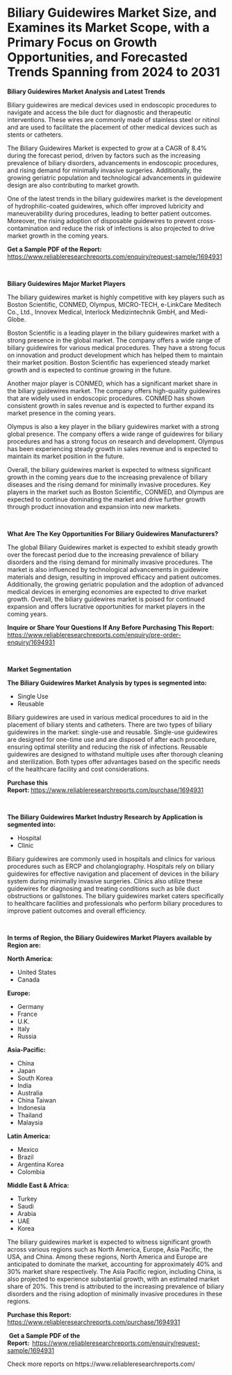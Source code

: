 <p><h1>Biliary Guidewires Market Size, and Examines its Market Scope, with a Primary Focus on Growth Opportunities, and Forecasted Trends Spanning from 2024 to 2031</h1></p><p><strong>Biliary Guidewires Market Analysis and Latest Trends</strong></p>
<p><p>Biliary guidewires are medical devices used in endoscopic procedures to navigate and access the bile duct for diagnostic and therapeutic interventions. These wires are commonly made of stainless steel or nitinol and are used to facilitate the placement of other medical devices such as stents or catheters.</p><p>The Biliary Guidewires Market is expected to grow at a CAGR of 8.4% during the forecast period, driven by factors such as the increasing prevalence of biliary disorders, advancements in endoscopic procedures, and rising demand for minimally invasive surgeries. Additionally, the growing geriatric population and technological advancements in guidewire design are also contributing to market growth.</p><p>One of the latest trends in the biliary guidewires market is the development of hydrophilic-coated guidewires, which offer improved lubricity and maneuverability during procedures, leading to better patient outcomes. Moreover, the rising adoption of disposable guidewires to prevent cross-contamination and reduce the risk of infections is also projected to drive market growth in the coming years.</p></p>
<p><strong>Get a Sample PDF of the Report:&nbsp;</strong> <a href="https://www.reliableresearchreports.com/enquiry/request-sample/1694931">https://www.reliableresearchreports.com/enquiry/request-sample/1694931</a></p>
<p>&nbsp;</p>
<p><strong>Biliary Guidewires Major Market Players</strong></p>
<p><p>The biliary guidewires market is highly competitive with key players such as Boston Scientific, CONMED, Olympus, MICRO-TECH, e-LinkCare Meditech Co., Ltd., Innovex Medical, Interlock Medizintechnik GmbH, and Medi-Globe. </p><p>Boston Scientific is a leading player in the biliary guidewires market with a strong presence in the global market. The company offers a wide range of biliary guidewires for various medical procedures. They have a strong focus on innovation and product development which has helped them to maintain their market position. Boston Scientific has experienced steady market growth and is expected to continue growing in the future.</p><p>Another major player is CONMED, which has a significant market share in the biliary guidewires market. The company offers high-quality guidewires that are widely used in endoscopic procedures. CONMED has shown consistent growth in sales revenue and is expected to further expand its market presence in the coming years.</p><p>Olympus is also a key player in the biliary guidewires market with a strong global presence. The company offers a wide range of guidewires for biliary procedures and has a strong focus on research and development. Olympus has been experiencing steady growth in sales revenue and is expected to maintain its market position in the future.</p><p>Overall, the biliary guidewires market is expected to witness significant growth in the coming years due to the increasing prevalence of biliary diseases and the rising demand for minimally invasive procedures. Key players in the market such as Boston Scientific, CONMED, and Olympus are expected to continue dominating the market and drive further growth through product innovation and expansion into new markets.</p></p>
<p>&nbsp;</p>
<p><strong>What Are The Key Opportunities For Biliary Guidewires Manufacturers?</strong></p>
<p><p>The global Biliary Guidewires market is expected to exhibit steady growth over the forecast period due to the increasing prevalence of biliary disorders and the rising demand for minimally invasive procedures. The market is also influenced by technological advancements in guidewire materials and design, resulting in improved efficacy and patient outcomes. Additionally, the growing geriatric population and the adoption of advanced medical devices in emerging economies are expected to drive market growth. Overall, the biliary guidewires market is poised for continued expansion and offers lucrative opportunities for market players in the coming years.</p></p>
<p><strong>Inquire or Share Your Questions If Any Before Purchasing This Report:</strong> <a href="https://www.reliableresearchreports.com/enquiry/pre-order-enquiry/1694931">https://www.reliableresearchreports.com/enquiry/pre-order-enquiry/1694931</a></p>
<p>&nbsp;</p>
<p><strong>Market Segmentation</strong></p>
<p><strong>The Biliary Guidewires Market Analysis by types is segmented into:</strong></p>
<p><ul><li>Single Use</li><li>Reusable</li></ul></p>
<p><p>Biliary guidewires are used in various medical procedures to aid in the placement of biliary stents and catheters. There are two types of biliary guidewires in the market: single-use and reusable. Single-use guidewires are designed for one-time use and are disposed of after each procedure, ensuring optimal sterility and reducing the risk of infections. Reusable guidewires are designed to withstand multiple uses after thorough cleaning and sterilization. Both types offer advantages based on the specific needs of the healthcare facility and cost considerations.</p></p>
<p><strong>Purchase this Report:&nbsp;</strong><a href="https://www.reliableresearchreports.com/purchase/1694931">https://www.reliableresearchreports.com/purchase/1694931</a></p>
<p>&nbsp;</p>
<p><strong>The Biliary Guidewires Market Industry Research by Application is segmented into:</strong></p>
<p><ul><li>Hospital</li><li>Clinic</li></ul></p>
<p><p>Biliary guidewires are commonly used in hospitals and clinics for various procedures such as ERCP and cholangiography. Hospitals rely on biliary guidewires for effective navigation and placement of devices in the biliary system during minimally invasive surgeries. Clinics also utilize these guidewires for diagnosing and treating conditions such as bile duct obstructions or gallstones. The biliary guidewires market caters specifically to healthcare facilities and professionals who perform biliary procedures to improve patient outcomes and overall efficiency.</p></p>
<p>&nbsp;</p>
<p><strong>In terms of Region, the Biliary Guidewires Market Players available by Region are:</strong></p>
<p>
    <p> <strong> North America: </strong>
        <ul>
            <li>United States</li>
            <li>Canada</li>
        </ul>
        </p> 
    <p> <strong> Europe: </strong>
        <ul>
            <li>Germany</li>
            <li>France</li>
            <li>U.K.</li>
            <li>Italy</li>
            <li>Russia</li>
        </ul>
        </p> 
    <p> <strong> Asia-Pacific: </strong>
        <ul>
            <li>China</li>
            <li>Japan</li>
            <li>South Korea</li>
            <li>India</li>
            <li>Australia</li>
            <li>China Taiwan</li>
            <li>Indonesia</li>
            <li>Thailand</li>
            <li>Malaysia</li>
        </ul>
        </p> 
    <p> <strong> Latin America: </strong>
        <ul>
            <li>Mexico</li>
            <li>Brazil</li>
            <li>Argentina Korea</li>
            <li>Colombia</li>
        </ul>
        </p> 
    <p> <strong> Middle East & Africa: </strong>
        <ul>
            <li>Turkey</li>
            <li>Saudi</li>
            <li>Arabia</li>
            <li>UAE</li>
            <li>Korea</li>
        </ul>
    </p>
    </p>
<p><p>The biliary guidewires market is expected to witness significant growth across various regions such as North America, Europe, Asia Pacific, the USA, and China. Among these regions, North America and Europe are anticipated to dominate the market, accounting for approximately 40% and 30% market share respectively. The Asia Pacific region, including China, is also projected to experience substantial growth, with an estimated market share of 20%. This trend is attributed to the increasing prevalence of biliary disorders and the rising adoption of minimally invasive procedures in these regions.</p></p>
<p><strong>Purchase this Report: </strong><a href="https://www.reliableresearchreports.com/purchase/1694931">https://www.reliableresearchreports.com/purchase/1694931</a></p>
<p>&nbsp;<strong>Get a Sample PDF of the Report:&nbsp;&nbsp;</strong><a href="https://www.reliableresearchreports.com/enquiry/request-sample/1694931">https://www.reliableresearchreports.com/enquiry/request-sample/1694931</a></p>
<p><strong></strong></p>
<p>Check more reports on https://www.reliableresearchreports.com/</p>